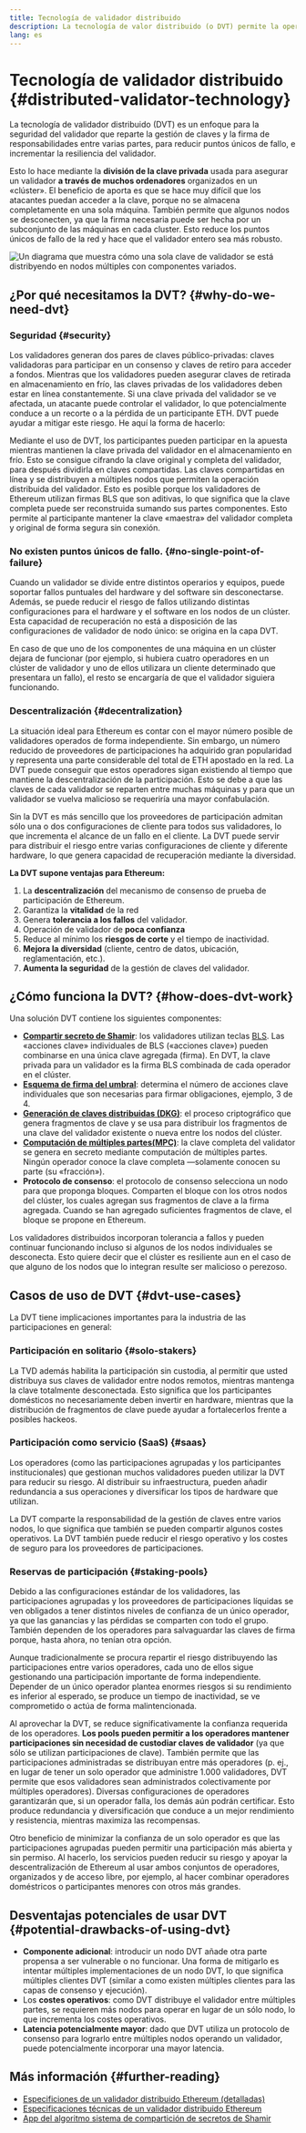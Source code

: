 ```yaml
---
title: Tecnología de validador distribuido
description: La tecnología de valor distribuido (o DVT) permite la operación de un validador de Ethereum distribuida por varias partes.
lang: es
---
```


# Tecnología de validador distribuido {#distributed-validator-technology}

La tecnología de validador distribuido (DVT) es un enfoque para la seguridad del validador que reparte la gestión de claves y la firma de responsabilidades entre varias partes, para reducir puntos únicos de fallo, e incrementar la resiliencia del validador.

Esto lo hace mediante la **división de la clave privada** usada para asegurar un validador **a través de muchos ordenadores** organizados en un «clúster». El beneficio de aporta es que se hace muy difícil que los atacantes puedan acceder a la clave, porque no se almacena completamente en una sola máquina. También permite que algunos nodos se desconecten, ya que la firma necesaria puede ser hecha por un subconjunto de las máquinas en cada cluster. Esto reduce los puntos únicos de fallo de la red y hace que el validador entero sea más robusto.

![Un diagrama que muestra cómo una sola clave de validador se está distribyendo en nodos múltiples con componentes variados.](./dvt-cluster.png)

## ¿Por qué necesitamos la DVT? {#why-do-we-need-dvt}

### Seguridad {#security}

Los validadores generan dos pares de claves público-privadas: claves validadoras para participar en un consenso y claves de retiro para acceder a fondos. Mientras que los validadores pueden asegurar claves de retirada en almacenamiento en frío, las claves privadas de los validadores deben estar en línea constantemente. Si una clave privada del validador se ve afectada, un atacante puede controlar el validador, lo que potencialmente conduce a un recorte o a la pérdida de un participante ETH. DVT puede ayudar a mitigar este riesgo. He aquí la forma de hacerlo:

Mediante el uso de DVT, los participantes pueden participar en la apuesta mientras mantienen la clave privada del validador en el almacenamiento en frío. Esto se consigue cifrando la clave original y completa del validador, para después dividirla en claves compartidas. Las claves compartidas en línea y se distribuyen a múltiples nodos que permiten la operación distribuida del validador. Esto es posible porque los validadores de Ethereum utilizan firmas BLS que son aditivas, lo que significa que la clave completa puede ser reconstruida sumando sus partes componentes. Esto permite al participante mantener la clave «maestra» del validador completa y original de forma segura sin conexión.

### No existen puntos únicos de fallo. {#no-single-point-of-failure}

Cuando un validador se divide entre distintos operarios y equipos, puede soportar fallos puntuales del hardware y del software sin desconectarse. Además, se puede reducir el riesgo de fallos utilizando distintas configuraciones para el hardware y el software en los nodos de un clúster. Esta capacidad de recuperación no está a disposición de las configuraciones de validador de nodo único: se origina en la capa DVT.

En caso de que uno de los componentes de una máquina en un clúster dejara de funcionar (por ejemplo, si hubiera cuatro operadores en un clúster de validador y uno de ellos utilizara un cliente determinado que presentara un fallo), el resto se encargaría de que el validador siguiera funcionando.

### Descentralización {#decentralization}

La situación ideal para Ethereum es contar con el mayor número posible de validadores operados de forma independiente. Sin embargo, un número reducido de proveedores de participaciones ha adquirido gran popularidad y representa una parte considerable del total de ETH apostado en la red. La DVT puede conseguir que estos operadores sigan existiendo al tiempo que mantiene la descentralización de la participación. Esto se debe a que las claves de cada validador se reparten entre muchas máquinas y para que un validador se vuelva malicioso se requeriría una mayor confabulación.

Sin la DVT es más sencillo que los proveedores de participación admitan sólo una o dos configuraciones de cliente para todos sus validadores, lo que incrementa el alcance de un fallo en el cliente. La DVT puede servir para distribuir el riesgo entre varias configuraciones de cliente y diferente hardware, lo que genera capacidad de recuperación mediante la diversidad.

**La DVT supone ventajas para Ethereum:**

1. La **descentralización** del mecanismo de consenso de prueba de participación de Ethereum.
2. Garantiza la **vitalidad** de la red
3. Genera **tolerancia a los fallos** del validador.
4. Operación de validador de **poca confianza**
5. Reduce al mínimo los **riesgos de corte** y el tiempo de inactividad.
6. **Mejora la diversidad** (cliente, centro de datos, ubicación, reglamentación, etc.).
7. **Aumenta la seguridad** de la gestión de claves del validador.

## ¿Cómo funciona la DVT? {#how-does-dvt-work}

Una solución DVT contiene los siguientes componentes:

- **[Compartir secreto de Shamir](https://medium.com/@keylesstech/a-beginners-guide-to-shamir-s-secret-sharing-e864efbf3648)**: los validadores utilizan teclas [BLS](https://en.wikipedia.org/wiki/BLS_digital_signature). Las «acciones clave» individuales de BLS («acciones clave») pueden combinarse en una única clave agregada (firma). En DVT, la clave privada para un validador es la firma BLS combinada de cada operador en el clúster.
- **[Esquema de firma del umbral](https://medium.com/nethermind-eth/threshold-signature-schemes-36f40bc42aca)**: determina el número de acciones clave individuales que son necesarias para firmar obligaciones, ejemplo, 3 de 4.
- **[Generación de claves distribuidas (DKG)](https://medium.com/toruslabs/what-distributed-key-generation-is-866adc79620)**: el proceso criptográfico que genera fragmentos de clave y se usa para distribuir los fragmentos de una clave del validador existente o nueva entre los nodos del clúster.
- **[Computación de múltiples partes(MPC)](https://messari.io/report/applying-multiparty-computation-to-the-world-of-blockchains)**: la clave completa del validator se genera en secreto mediante computación de múltiples partes. Ningún operador conoce la clave completa —solamente conocen su parte (su «fracción»).
- **Protocolo de consenso**: el protocolo de consenso selecciona un nodo para que proponga bloques. Comparten el bloque con los otros nodos del clúster, los cuales agregan sus fragmentos de clave a la firma agregada. Cuando se han agregado suficientes fragmentos de clave, el bloque se propone en Ethereum.

Los validadores distribuidos incorporan tolerancia a fallos y pueden continuar funcionando incluso si algunos de los nodos individuales se desconecta. Esto quiere decir que el clúster es resiliente aun en el caso de que alguno de los nodos que lo integran resulte ser malicioso o perezoso.

## Casos de uso de DVT {#dvt-use-cases}

La DVT tiene implicaciones importantes para la industria de las participaciones en general:

### Participación en solitario {#solo-stakers}

La TVD además habilita la participación sin custodia, al permitir que usted distribuya sus claves de validador entre nodos remotos, mientras mantenga la clave totalmente desconectada. Esto significa que los participantes domésticos no necesariamente deben invertir en hardware, mientras que la distribución de fragmentos de clave puede ayudar a fortalecerlos frente a posibles hackeos.

### Participación como servicio (SaaS) {#saas}

Los operadores (como las participaciones agrupadas y los participantes institucionales) que gestionan muchos validadores pueden utilizar la DVT para reducir su riesgo. Al distribuir su infraestructura, pueden añadir redundancia a sus operaciones y diversificar los tipos de hardware que utilizan.

La DVT comparte la responsabilidad de la gestión de claves entre varios nodos, lo que significa que también se pueden compartir algunos costes operativos. La DVT también puede reducir el riesgo operativo y los costes de seguro para los proveedores de participaciones.

### Reservas de participación {#staking-pools}

Debido a las configuraciones estándar de los validadores, las participaciones agrupadas y los proveedores de participaciones líquidas se ven obligados a tener distintos niveles de confianza de un único operador, ya que las ganancias y las pérdidas se comparten con todo el grupo. También dependen de los operadores para salvaguardar las claves de firma porque, hasta ahora, no tenían otra opción.

Aunque tradicionalmente se procura repartir el riesgo distribuyendo las participaciones entre varios operadores, cada uno de ellos sigue gestionando una participación importante de forma independiente. Depender de un único operador plantea enormes riesgos si su rendimiento es inferior al esperado, se produce un tiempo de inactividad, se ve comprometido o actúa de forma malintencionada.

Al aprovechar la DVT, se reduce significativamente la confianza requerida de los operadores. **Los pools pueden permitir a los operadores mantener participaciones sin necesidad de custodiar claves de validador** (ya que sólo se utilizan participaciones de clave). También permite que las participaciones administradas se distribuyan entre más operadores (p. ej., en lugar de tener un solo operador que administre 1.000 validadores, DVT permite que esos validadores sean administrados colectivamente por múltiples operadores). Diversas configuraciones de operadores garantizarán que, si un operador falla, los demás aún podrán certificar. Esto produce redundancia y diversificación que conduce a un mejor rendimiento y resistencia, mientras maximiza las recompensas.

Otro beneficio de minimizar la confianza de un solo operador es que las participaciones agrupadas pueden permitir una participación más abierta y sin permiso. Al hacerlo, los servicios pueden reducir su riesgo y apoyar la descentralización de Ethereum al usar ambos conjuntos de operadores, organizados y de acceso libre, por ejemplo, al hacer combinar operadores doméstricos o participantes menores con otros más grandes.

## Desventajas potenciales de usar DVT {#potential-drawbacks-of-using-dvt}

- **Componente adicional**: introducir un nodo DVT añade otra parte propensa a ser vulnerable o no funcionar. Una forma de mitigarlo es intentar múltiples implementaciones de un nodo DVT, lo que significa múltiples clientes DVT (similar a como existen múltiples clientes para las capas de consenso y ejecución).
- Los **costes operativos**: como DVT distribuye el validador entre múltiples partes, se requieren más nodos para operar en lugar de un sólo nodo, lo que incrementa los costes operativos.
- **Latencia potencialmente mayor**: dado que DVT utiliza un protocolo de consenso para lograrlo entre múltiples nodos operando un validador, puede potencialmente incorporar una mayor latencia.

## Más información {#further-reading}

- [Especificiones de un validador distribuido Ethereum (detalladas)](https://github.com/ethereum/distributed-validator-specs)
- [Especificaciones técnicas de un validador distribuido Ethereum](https://github.com/ethereum/distributed-validator-specs/tree/dev/src/dvspec)
- [App del algoritmo sistema de compartición de secretos de Shamir](https://iancoleman.io/shamir/)

